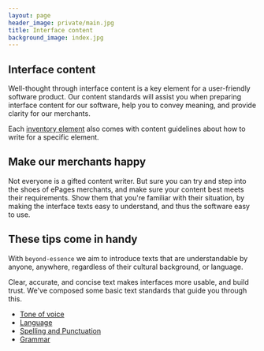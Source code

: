 ```yaml
---
layout: page
header_image: private/main.jpg
title: Interface content
background_image: index.jpg
---
```


## Interface content

Well-thought through interface content is a key element for a user-friendly software product.
Our content standards will assist you when preparing interface content for our software, help you to convey meaning, and provide clarity for our merchants.

Each [inventory element](/beyond-essence/inventory/) also comes with content guidelines about how to write for a specific element.

## Make our merchants happy

Not everyone is a gifted content writer.
But sure you can try and step into the shoes of ePages merchants, and make sure your content best meets their requirements.
Show them that you're familiar with their situation, by making the interface texts easy to understand, and thus the software easy to use.

## These tips come in handy

With `beyond-essence` we aim to introduce texts that are understandable by anyone, anywhere, regardless of their cultural background, or language.

Clear, accurate, and concise text makes interfaces more usable, and build trust.
We've composed some basic text standards that guide you through this.

* [Tone of voice](/beyond-essence/content/tone-of-voice/)
* [Language](/beyond-essence/content/language/)
* [Spelling and Punctuation](/beyond-essence/content/spelling-punctuation/)
* [Grammar](/beyond-essence/content/grammar/)
